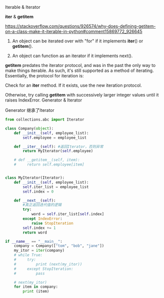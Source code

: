 
Iterable & Iterator


__iter__ & __getitem__

https://stackoverflow.com/questions/926574/why-does-defining-getitem-on-a-class-make-it-iterable-in-python#comment15869772_926645
1. An object can be iterated over with "for" if it implements
   __iter__() or __getitem__().

2. An object can function as an iterator if it implements next().



__getitem__ predates the iterator protocol, and was in the past the only way to make things iterable. As such, it's still supported as a method of iterating. Essentially, the protocol for iteration is:

Check for an __iter__ method. If it exists, use the new iteration protocol.

Otherwise, try calling __getitem__ with successively larger integer values until it raises IndexError.
Generator & Iterator

Generator 继承了Iterator


```python
from collections.abc import Iterator

class Company(object):
    def __init__(self, employee_list):
        self.employee = employee_list

    def __iter__(self): #返回Iterator，否则异常
        return MyIterator(self.employee)

    # def __getitem__(self, item):
    #     return self.employee[item]


class MyIterator(Iterator):
    def __init__(self, employee_list):
        self.iter_list = employee_list
        self.index = 0

    def __next__(self):
        #真正返回迭代值的逻辑
        try:
            word = self.iter_list[self.index]
        except IndexError:
            raise StopIteration
        self.index += 1
        return word

if __name__ == "__main__":
    company = Company(["tom", "bob", "jane"])
    my_itor = iter(company)
    # while True:
    #     try:
    #         print (next(my_itor))
    #     except StopIteration:
    #         pass

    # next(my_itor)
    for item in company:
        print (item)
```